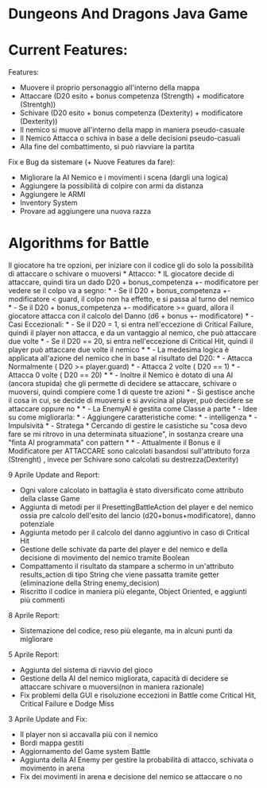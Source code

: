 # Dungeons And Dragons Java Game

# Current Features:

Features:
- Muovere il proprio personaggio all'interno della mappa 
- Attaccare (D20 esito + bonus competenza (Strength) + modificatore (Strentgh))
- Schivare (D20 esito + bonus competenza (Dexterity) + modificatore (Dexterity))
- Il nemico si muove all'interno della mapp in maniera pseudo-casuale
- Il Nemico Attacca o schiva in base a delle decisioni pseudo-casuali
- Alla fine del combattimento, si può riavviare la partita

Fix e Bug da sistemare (+ Nuove Features da fare):
- Migliorare la AI Nemico e i movimenti i scena (dargli una logica)
- Aggiungere la possibilità di colpire con armi da distanza 
- Aggiungere le ARMI
- Inventory System
- Provare ad aggiungere una nuova razza

# Algorithms for Battle

Il giocatore ha tre opzioni, per iniziare con il codice gli do solo la possibilità di attaccare o schivare o muoversi 
     * Attacco:
     *  IL giocatore decide di attaccare, quindi tira un dado D20 + bonus_competenza +- modificatore per vedere se il colpo va a segno:
     *  - Se il D20 + bonus_competenza +- modificatore < guard, il colpo non ha effetto, e si passa al turno del nemico
     *  - Se il D20 + bonus_competenza +- modificatore >= guard, allora il giocatore attacca con il calcolo del Danno (d6 + bonus +- modificatore)
     *  - Casi Eccezionali:
     *      - Se il D20 = 1, si entra nell'eccezione di Critical Failure, quindi il player non attacca, e da un vantaggio al nemico, che può attaccare due volte
     *      - Se il D20 == 20, si entra nell'eccezione di Critical Hit, quindi il player può attaccare due volte il nemico
     * 
     *  - La medesima logica è applicata all'azione del nemico che in base al risultato del D20:
     *      - Attacca Normalmente ( D20 >= player.guard)
     *      - Attacca 2 volte     ( D20 == 1)
     *      - Attacca 0 volte     ( D20 == 20)
     * 
     *  - Inoltre il Nemico è dotato di una AI (ancora stupida) che gli permette di decidere se attaccare, schivare o muoversi, quindi compiere come 1 di queste tre azioni
     *  - Si gestisce anche il cosa in cui, se decide di muoversi e si avvicina al player, può decidere se attaccare oppure no
     * 
     *  - La EnemyAI è gestita come Classe a parte 
     *  - Idee su come migliorarla:
     *       - Aggiungere caratteristiche come:
     *          - intelligenza
     *          - Impulsività
     *          - Stratega
     *    Cercando di gestire le casistiche su "cosa devo fare se mi ritrovo in una determinata situazione", in sostanza creare una "finta AI programmata" con pattern
     * 
     * - Attualmente il Bonus e il Modificatore per ATTACCARE sono calcolati basandosi sull'attributo forza (Strenght) , invece per Schivare sono calcolati su destrezza(Dexterity)

9 Aprile Update and Report:
- Ogni valore calcolato in battaglia è stato diversificato come attributo della classe Game
- Aggiunta di metodi per il PresettingBattleAction del player e del nemico 
  ossia pre calcolo dell'esito del lancio (d20+bonus+modificatore), danno potenziale
- Aggiunta metodo per il calcolo del danno aggiuntivo in caso di Critical Hit
- Gestione delle schivate da parte del player e del nemico e della decisione di movimento del nemico tramite Boolean
- Compattamento il risultato da stampare a schermo in un'attributo results_action di tipo String che viene passatta tramite getter (eliminazione della String enemy_decision)
- Riscritto il codice in maniera più elegante, Object Oriented, e aggiunti più commenti

8 Aprile Report:
- Sistemazione del codice, reso più elegante, ma in alcuni punti da migliorare

5 Aprile Report:
- Aggiunta del sistema di riavvio del gioco
- Gestione della AI del nemico migliorata, capacità di decidere se attaccare schivare o muoversi(non in maniera razionale)
- Fix problemi della GUI e risoluzione eccezioni in Battle come Critical Hit, Critical Failure e Dodge Miss

3 Aprile Update and Fix:
- Il player non si accavalla più con il nemico
- Bordi mappa gestiti
- Aggiornamento del Game system Battle
- Aggiunta della AI Enemy per gestire la probabilità di attacco, schivata o movimento in arena
- Fix dei movimenti in arena e decisione del nemico se attaccare o no
